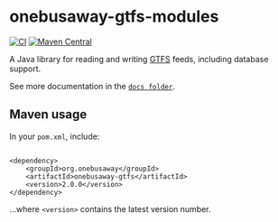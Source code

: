 # onebusaway-gtfs-modules 

[![CI](https://github.com/OneBusAway/onebusaway-gtfs-modules/actions/workflows/ci.yml/badge.svg)](https://github.com/OneBusAway/onebusaway-gtfs-modules/actions/workflows/ci.yml)
[![Maven Central](https://img.shields.io/maven-central/v/org.onebusaway/onebusaway-gtfs-modules.svg)](https://mvnrepository.com/artifact/org.onebusaway/onebusaway-gtfs-modules)

A Java library for reading and writing [GTFS](https://developers.google.com/transit/gtfs) feeds, including database support.

See more documentation in the [`docs folder`](./docs).

## Maven usage

In your `pom.xml`, include:

```

<dependency>
	<groupId>org.onebusaway</groupId>
	<artifactId>onebusaway-gtfs</artifactId>
	<version>2.0.0</version>
</dependency>
```

...where `<version>` contains the latest version number.
